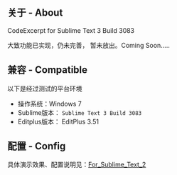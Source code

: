 ## 关于 - About

CodeExcerpt for Sublime Text 3 Build 3083

大致功能已实现，仍未完善， 暂未放出。Coming Soon.....

## 兼容 - Compatible 

以下是经过测试的平台环境

* 操作系统：Windows 7
* Sublime版本： `Sublime Text 3 Build 3083`
* Editplus版本： EditPlus 3.51

## 配置 - Config

具体演示效果、配置说明见：[For_Sublime_Text_2](https://github.com/icefate/Sublime-CodeExcerpt/tree/master/For_Sublime_Text_2)
